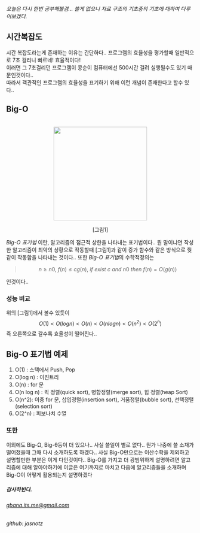 [category]: <> (일반, 컴공)
[date]: <> (2022/06/07)
[title]: <> ([컴공] 시간복잡도 Big-O 표기법)

_오늘은 다시 한번 공부해볼겸... 쓸게 없으니 자료 구조의 기초중의 기초에 대하여 다루어보겠다._


## 시간복잡도
시간 복잡도라는게 존재하는 이유는 간단하다.. 프로그램의 효율성을 평가할때 일반적으로 7초 걸리니 빠르네! 효율적이다!\
이러면 그 7초걸리던 프로그램이 콩순이 컴퓨터에선 500시간 걸려 실행될수도 있기 때문인것이다..\
따라서 객관적인 프로그램의 효율성을 표기하기 위해 이런 개념이 존재한다고 할수 있다..


## Big-O
<center>
<br>
    <img src="https://miro.medium.com/v2/resize:fit:1358/1*dWet_YU-5072Kcko7LzsuQ.jpeg" height="250">
    <p> [그림1] </p>
</center>


*Big-O 표기법* 이란, 알고리즘의 점근적 상한을 나타내는 표기법이다.. 뭔 말이냐면 작성한 알고리즘이 최악의 상황으로 작동할때 [그림1]과 같이 증가 함수와 같은 방식으로 줫같이 작동함을 나타내는 것이다.. 또한 *Big-O 표기법*의 수학적정의는

>$$n ≥ n0,\ f(n)  ≤   c  g(n),\ if\ exist\ c\ and\ n0\ then\  f(n) = O(g(n))$$

인것이다..

### 성능 비교
위의 [그림1]에서 볼수 있듯이 $$ O(1) < O(log n) < O(n) < O(n log n) < O(n^2) < O(2^n) $$ 
즉 오른쪽으로 갈수록 효율성이 떨어진다..

## Big-O 표기법 예제
1. O(1) : 스택에서 Push, Pop 
2. O(log n) : 이진트리 
3. O(n) : for 문 
4. O(n log n) : 퀵 정렬(quick sort), 병합정렬(merge sort), 힙 정렬(heap Sort)
5. O(n^2): 이중 for 문, 삽입정렬(insertion sort), 거품정렬(bubble sort), 선택정렬(selection sort)
6. O(2^n) : 피보나치 수열

### 또한
이외에도 Big-Ω, Big-θ등이 더 있으나.. 사실 쓸일이 별로 없다.. 뭔가 나중에 쓸 소재가 떨어졌을때 그때 다시 소개하도록 하겠다.. 사실 Big-O만으로는 이산수학을 제외하고 설명할만한 부분은 이게 다인것이다.. Big-O를 가지고 더 광범위하게 설명하려면 알고리즘에 대해 알아야하기에 이글은 여기까지로 마치고 다음에 알고리즘들을 소개하며 Big-O이 어떻게 활용되는지 설명하겠다

##### 감사하빈다.

###### gbana.its.me@gmail.com
###### github: jasnotz